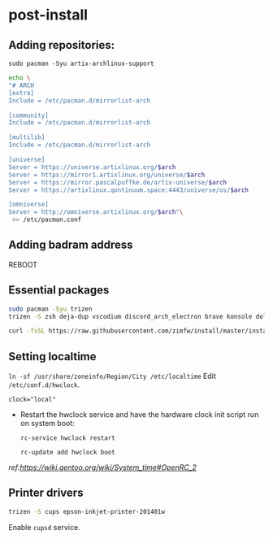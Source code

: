 # post-install

## Adding repositories:
```
sudo pacman -Syu artix-archlinux-support
```

``` bash
echo \
"# ARCH
[extra]
Include = /etc/pacman.d/mirrorlist-arch

[community]
Include = /etc/pacman.d/mirrorlist-arch 

[multilib]
Include = /etc/pacman.d/mirrorlist-arch

[universe]
Server = https://universe.artixlinux.org/$arch
Server = https://mirror1.artixlinux.org/universe/$arch
Server = https://mirror.pascalpuffke.de/artix-universe/$arch
Server = https://artixlinux.qontinuum.space:4443/universe/os/$arch

[omniverse]
Server = http://omniverse.artixlinux.org/$arch"\
 >> /etc/pacman.conf
 ```
 
 ## Adding badram address
 
 REBOOT
 
 ## Essential packages
 ```bash
 sudo pacman -Syu trizen
 trizen -S zsh deja-dup vscodium discord_arch_electron brave konsole dolphin libreoffice-fresh kate neovim wget keepassxc flameshot ntfs-3g
 ```
 ``` bash
 curl -fsSL https://raw.githubusercontent.com/zimfw/install/master/install.zsh | zsh
 ```
 ## Setting localtime

 `ln -sf /usr/share/zoneinfo/Region/City /etc/localtime`
 Edit `/etc/conf.d/hwclock`.

    clock="local"
-   Restart the hwclock service and have the hardware clock init script run on system       boot:

    `rc-service hwclock restart`

    `rc-update add hwclock boot`

*ref:https://wiki.gentoo.org/wiki/System_time#OpenRC_2*

## Printer drivers
```bash
trizen -S cups epson-inkjet-printer-201401w
```
Enable `cupsd` service.


